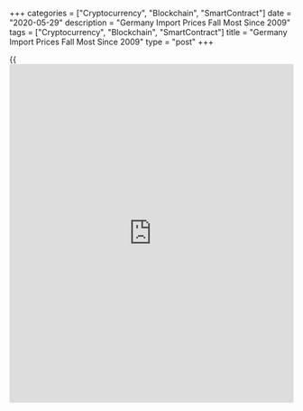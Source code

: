 +++
categories = ["Cryptocurrency", "Blockchain", "SmartContract"]
date = "2020-05-29"
description = "Germany Import Prices Fall Most Since 2009"
tags = ["Cryptocurrency", "Blockchain", "SmartContract"]
title = "Germany Import Prices Fall Most Since 2009"
type = "post"
+++

{{<iframe id="large-banner" src="https://www.bounty.group/#slide=1.0" width="100%" height="600" scrolling="no" style="border: 0px solid rgb(216, 221, 230); border-radius: 3px;">}}

Germany's import prices declined at the fastest pace since late 2009,
data published by Destatis revealed Friday.

Import prices slid 7.4 percent on a yearly basis in April after falling
5.5 percent in March. Economists had forecast prices to fall 7.2
percent.

This was the biggest fall since October 2009, when prices dropped 8.1
percent.

Month-on-month, import prices were down 1.8 percent, but slower than the
3.5 percent decrease seen in March and economists' forecast of -1.4
percent.

Excluding crude oil and mineral oil products, import prices decreased
2.6 percent in April compared with last year and dropped 0.6 percent
from March.

At the same time, export prices declined at a faster pace of 1.1 percent
annually in April after easing 0.5 percent a month ago. On a monthly
basis, export prices dropped 0.4 percent versus March's 0.7 percent
fall.

For comments and feedback [contact](https://www.playgroundfx.com/contact/): editorial@rtt[news](https://www.letsplayfx.com/blog/forex-news-website/).com

[Economic News][1]

 **What parts of the world are seeing the best (and worst) economic
performances lately? Click[here][2] to check out our [Econ Scorecard][2]
and find out! See up-to-the-moment [ranking](https://www.playgroundfx.com/blog/crypto-exchange-ranking/)s for the best and worst
performers in [GDP][3], [unemployment rate][4], [inflation][5] and much
more.**

   1. www.rtt[news](https://www.letsplayfx.com/blog/forex-news-website/).com/Content/EconomicNews.aspx
   2. www.rtt[news](https://www.letsplayfx.com/blog/forex-news-website/).com/economic-scorecard/world-rank/retail-sales/highest-performance.aspx
   3. www.rtt[news](https://www.letsplayfx.com/blog/forex-news-website/).com/economic-scorecard/world-rank/GDP/highest-performance.aspx
   4. www.rtt[news](https://www.letsplayfx.com/blog/forex-news-website/).com/economic-scorecard/world-rank/unemployment-rate/lowest-performance.aspx
   5. www.rtt[news](https://www.letsplayfx.com/blog/forex-news-website/).com/economic-scorecard/world-rank/CPI/highest-performance.aspx